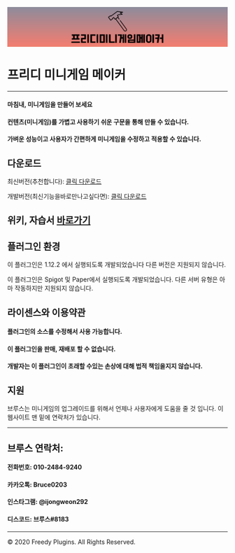 ![image](freedyminigamemaker.png)

# 프리디 미니게임 메이커

***

#### 마침내, 미니게임을 만들어 보세요

#### 컨텐츠(미니게임)를 가볍고 사용하기 쉬운 구문을 통해 만들 수 있습니다.

#### 가벼운 성능이고 사용자가 간편하게 미니게임을 수정하고 적용할 수 있습니다.

## 다운로드 
최신버전(추천합니다): [클릭 다운로드](https://github.com/FreedyPlugins/FreedyMinigameMaker/releases/latest/download/FreedyMinigameMaker.jar)

개발버전(최신기능을바로만나고싶다면): [클릭 다운로드](https://github.com/FreedyPlugins/FreedyMinigameMaker/raw/master/FreedyMinigameMaker.jar)

## 위키, 자습서 [바로가기](./FreedyMinigameMakerWiki)

## 플러그인 환경

이 플러그인은 1.12.2 에서 실행되도록 개발되었습니다 다른 버전은 지원되지 않습니다.

이 플러그인은 Spigot 및 Paper에서 실행되도록 개발되었습니다. 다른 서버 유형은 아마 작동하지만 지원되지 않습니다.

## 라이센스와 이용약관

#### 플러그인의 소스를 수정해서 사용 가능합니다.

#### 이 플러그인을 판매, 재배포 할 수 없습니다.

#### 개발자는 이 플러그인이 초래할 수있는 손상에 대해 법적 책임을지지 않습니다.

## 지원
브루스는 미니게임의 업그레이드를 위해서 언제나 사용자에게 도움을 줄 것 입니다. 이 웹사이트 맨 밑에 연락처가 있습니다.

***

## 브루스 연락처:

#### 전화번호: 010-2484-9240
#### 카카오톡: Bruce0203
#### 인스타그램: @ijongweon292
#### 디스코드: 브루스#8183

***

© 2020 Freedy Plugins. All Rights Reserved.
